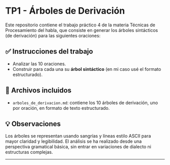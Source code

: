 # TP1 - Árboles de Derivación

Este repositorio contiene el trabajo práctico 4 de la materia Técnicas de Procesamiento del habla, que consiste en generar los árboles sintácticos (de derivación) para las siguientes oraciones:

## ✅ Instrucciones del trabajo

- Analizar las 10 oraciones.
- Construir para cada una su **árbol sintáctico** (en mi caso usé el formato estructurado).

## 📄 Archivos incluidos

- `arboles_de_derivacion.md`: contiene los 10 árboles de derivación, uno por oración, en formato de texto estructurado.

## 💡 Observaciones

Los árboles se representan usando sangrías y líneas estilo ASCII para mayor claridad y legibilidad. El análisis se ha realizado desde una perspectiva gramatical básica, sin entrar en variaciones de dialecto ni estructuras complejas.

---